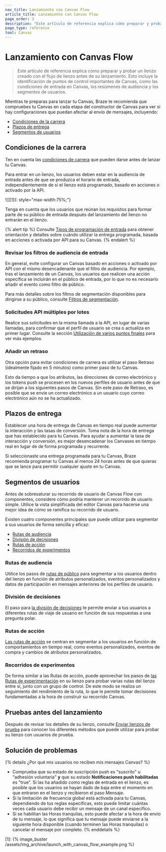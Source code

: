```yaml
---
nav_title: Lanzamiento con Canvas Flow
article_title: Lanzamiento con Canvas Flow
page_order: 3
description: "Este artículo de referencia explica cómo preparar y probar un lienzo creado con el flujo de lienzo antes de su lanzamiento."
page_type: reference
tool: Canvas
---
```


# Lanzamiento con Canvas Flow

> Este artículo de referencia explica cómo preparar y probar un lienzo creado con el flujo de lienzo antes de su lanzamiento. Esto incluye la identificación de puntos de control importantes de Canvas, como las condiciones de entrada en Canvas, los resúmenes de audiencia y los segmentos de usuarios.

Mientras te preparas para lanzar tu Canvas, Braze te recomienda que compruebes tu Canvas en cada etapa del constructor de Canvas para ver si hay configuraciones que puedan afectar al envío de mensajes, incluyendo:
* [Condiciones de la carrera](#race-conditions)
* [Plazos de entrega](#delivery-times)
* [Segmentos de usuarios](#segment-users)

## Condiciones de la carrera 

Ten en cuenta las [condiciones de carrera]({{site.baseurl}}/user_guide/engagement_tools/testing/race_conditions/) que pueden darse antes de lanzar tu Canvas. 

Para entrar en un lienzo, los usuarios deben estar en la audiencia de entrada antes de que se produzca el horario de entrada, independientemente de si el lienzo está programado, basado en acciones o activado por la API. 

![][1]{: style="max-width:75%;"}

Tenga en cuenta que los usuarios que reúnan los requisitos para formar parte de su público de entrada después del lanzamiento del lienzo no entrarán en el lienzo.

{% alert tip %}
Consulte [Tipos de programación de entrada]({{site.baseurl}}/user_guide/engagement_tools/canvas/create_a_canvas/create_a_canvas/#step-2b-set-your-canvas-entry-schedule) para obtener orientación y detalles sobre cuándo utilizar la entrega programada, basada en acciones o activada por API para su Canvas.
{% endalert %}

### Revisar los filtros de audiencia de entrada

En general, evite configurar un Canvas basado en acciones o activado por API con el mismo desencadenante que el filtro de audiencia. Por ejemplo, tras el lanzamiento de un Canvas, los usuarios que realicen una acción específica se incluirán en el público de entrada, por lo que no es necesario añadir el evento como filtro de público. 

Para más detalles sobre los filtros de segmentación disponibles para dirigirse a su público, consulte [Filtros de segmentación]({{site.baseurl}}/user_guide/engagement_tools/segments/segmentation_filters).

### Solicitudes API múltiples por lotes

Realice sus solicitudes en la misma llamada a la API, en lugar de varias llamadas, para confirmar que el perfil de usuario se crea o actualiza en primer lugar. Consulte la sección [Utilización de varios puntos finales]({{site.baseurl}}/user_guide/engagement_tools/testing/race_conditions/#using-multiple-api-endpoints) para ver más ejemplos.

### Añadir un retraso

Otra opción para evitar condiciones de carrera es utilizar el paso Retraso (idealmente fijado en 5 minutos) como primer paso de tu Canvas. 

Esto da tiempo a que los atributos, las direcciones de correo electrónico y los tokens push se procesen en los nuevos perfiles de usuario antes de que se dirijan a los siguientes pasos de Canvas. Sin este paso de Retraso, es posible que se envíe un correo electrónico a un usuario cuyo correo electrónico aún no se ha actualizado.

## Plazos de entrega

Establecer una hora de entrega de Canvas en tiempo real puede aumentar la interacción y las tasas de conversión. Toma nota de la hora de entrega que has establecido para tu Canvas. Para ayudar a aumentar la tasa de interacción y conversión, es mejor desencadenar los Canvases en tiempo real en lugar de de forma programada y recurrente.

Si seleccionaste una entrega programada para tu Canvas, Braze recomienda programar tu Canvas al menos 24 horas antes de que quieras que se lance para permitir cualquier ajuste en tu Canvas.

## Segmentos de usuarios

Antes de sobresaturar su recorrido de usuario de Canvas Flow con componentes, considere cómo podría mantener un recorrido de usuario simple. Utilice la vista simplificada del editor Canvas para hacerse una mejor idea de cómo se ramifica su recorrido de usuario. 

Existen cuatro componentes principales que puede utilizar para segmentar a sus usuarios de forma sencilla y eficaz:

* [Rutas de audiencia](#audience-paths)
* [División de decisiones](#decision-split)
* [Rutas de acción](#action-paths)
* [Recorridos de experimentos](#experiment-paths)

### Rutas de audiencia

Utilice los pasos de [rutas de público]({{site.baseurl}}/user_guide/engagement_tools/canvas/canvas_components/audience_paths/) para segmentar a los usuarios dentro del lienzo en función de atributos personalizados, eventos personalizados y datos de participación en mensajes anteriores de los perfiles de usuario.

### División de decisiones

El paso para [la división de decisiones]({{site.baseurl}}/user_guide/engagement_tools/canvas/canvas_components/decision_split/) te permite enviar a tus usuarios a diferentes rutas de viaje de usuario en función de sus respuestas a una pregunta polar.

### Rutas de acción

[Las rutas de acción]({{site.baseurl}}/user_guide/engagement_tools/canvas/canvas_components/action_paths/) se centran en segmentar a los usuarios en función de comportamientos en tiempo real, como eventos personalizados, eventos de compra y cambios de atributos personalizados. 

### Recorridos de experimentos

De forma similar a las Rutas de acción, puede aprovechar los pasos de [las Rutas de experimentación]({{site.baseurl}}/user_guide/engagement_tools/canvas/canvas_components/experiment_step/) en su lienzo para probar varias rutas del lienzo entre sí, junto con un grupo de control. De este modo se realiza un seguimiento del rendimiento de la ruta, lo que le permite tomar decisiones fundamentadas a la hora de construir su recorrido Canvas. 

## Pruebas antes del lanzamiento

Después de revisar los detalles de su lienzo, consulte [Enviar lienzos de prueba]({{site.baseurl}}/user_guide/engagement_tools/canvas/testing_canvases/sending_test_canvases/) para conocer los diferentes métodos que puede utilizar para probar su lienzo con usuarios de prueba.

## Solución de problemas

{% details ¿Por qué mis usuarios no reciben mis mensajes Canvas? %}
- Comprueba que su estado de suscripción push es "suscrito" u "adhesión voluntaria" **y** que su estado **Notificaciones push habilitadas** es "true". Si las ha añadido como reglas de entrada en el lienzo, es posible que los usuarios se hayan dado de baja entre el momento en que entraron en el lienzo y recibieron el paso Mensaje.
- Si la limitación de frecuencia global está activada para tu Canvas, dependiendo de tus reglas específicas, esto puede limitar cuántas veces cada usuario debe recibir un mensaje de un canal específico. 
- Si se habilitan las Horas tranquilas, esto puede afectar a la hora de envío de tu mensaje, lo que significa que tu mensaje puede enviarse a la siguiente hora disponible (cuando terminen las Horas tranquilas) o cancelar el mensaje por completo.
{% enddetails %}

[1]: {% image_buster /assets/img_archive/launch_with_canvas_flow_example.png %}
